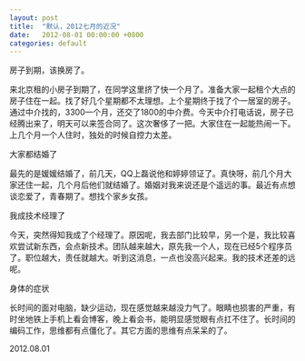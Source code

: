 ```yaml
---
layout: post
title:  "默认，2012七月的近况"
date:   2012-08-01 00:00:00 +0800
categories: default
---
```


房子到期，该换房了。

来北京租的小房子到期了，在同学这里挤了快一个月了。准备大家一起租个大点的房子住在一起。找了好几个星期都不太理想。上个星期终于找了个一居室的房子。通过中介找的，3300一个月，还交了1800的中介费。今天中介打电话说，房子已经腾出来了，明天可以来签合同了。这次奢侈了一把。大家住在一起能热闹一下。上几个月一个人住时，独处的时候自控力太差。

大家都结婚了

最先的是媛媛结婚了，前几天，QQ上磊说他和婷婷领证了。真快呀，前几个月大家还住一起，几个月后他们就结婚了。婚姻对我来说还是个遥远的事。最近有点想谈恋爱了，青春期了。想找个家乡女孩。

我成技术经理了

今天，突然得知我成了个经理了。原因呢，我去部门比较早，另一个是，我比较喜欢尝试新东西，会点新技术。团队越来越大，原先我一个人，现在已经5个程序员了。职位越大，责任就越大。听到这消息，一点也没高兴起来。我的技术还差的远呢。

身体的症状

长时间的面对电脑，缺少运动，现在感觉越来越没力气了。眼睛也损害的严重，有时坐地铁上手机上看会博客，晚上看会书，能明显感觉眼有点扛不住了。长时间的编码工作，思维都有点僵化了。其它方面的思维有点呆呆的了。



2012.08.01